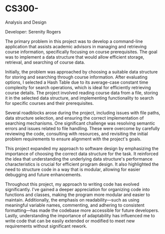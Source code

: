 # CS300-
Analysis and Design

Developer: Serenity Rogers

  The primary problem in this project was to develop a command-line application that assists academic advisors in managing and retrieving course information, specifically focusing on course prerequisites. The goal was to implement a data structure that would allow efficient storage, retrieval, and searching of course data.

  Initially, the problem was approached by choosing a suitable data structure for storing and searching through course information. After evaluating options, I selected a Hash Table due to its average-case constant time complexity for search operations, which is ideal for efficiently retrieving course details. The project involved reading course data from a file, storing it in the selected data structure, and implementing functionality to search for specific courses and their prerequisites.

  Several roadblocks arose during the project, including issues with file paths, data structure selection, and ensuring the correct implementation of searching mechanisms. One significant challenge was resolving semantic errors and issues related to file handling. These were overcome by carefully reviewing the code, consulting with resources, and revisiting the initial problem requirements to ensure alignment with the project's goals.

  This project expanded my approach to software design by emphasizing the importance of choosing the correct data structure for the task. It reinforced the idea that understanding the underlying data structure's performance characteristics is crucial for efficient program design. It also highlighted the need to structure code in a way that is modular, allowing for easier debugging and future enhancements.

  Throughout this project, my approach to writing code has evolved significantly. I've gained a deeper appreciation for organizing code into functions and classes, making the program more modular and easier to maintain. Additionally, the emphasis on readability—such as using meaningful variable names, commenting, and adhering to consistent formatting—has made the codebase more accessible for future developers. Lastly, understanding the importance of adaptability has influenced me to write code that can be easily extended or modified to meet new requirements without significant rework.
